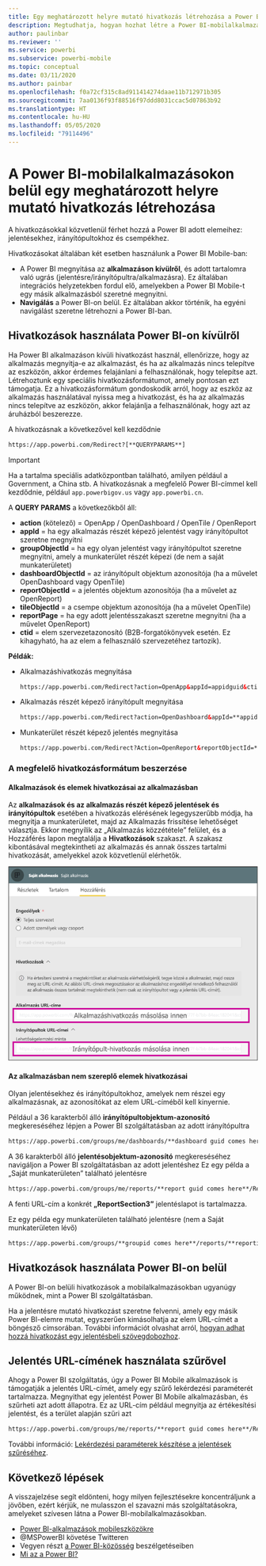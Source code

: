 ```yaml
---
title: Egy meghatározott helyre mutató hivatkozás létrehozása a Power BI-mobilalkalmazásokban
description: Megtudhatja, hogyan hozhat létre a Power BI-mobilalkalmazásban meghatározott irányítópultra, csempére vagy jelentésre mutató mélyhivatkozást URI használatával.
author: paulinbar
ms.reviewer: ''
ms.service: powerbi
ms.subservice: powerbi-mobile
ms.topic: conceptual
ms.date: 03/11/2020
ms.author: painbar
ms.openlocfilehash: f0a72cf315c8ad911414274daae11b712971b305
ms.sourcegitcommit: 7aa0136f93f88516f97ddd8031ccac5d07863b92
ms.translationtype: HT
ms.contentlocale: hu-HU
ms.lasthandoff: 05/05/2020
ms.locfileid: "79114496"
---
```

# <a name="create-a-link-to-a-specific-location-in-the-power-bi-mobile-apps"></a>A Power BI-mobilalkalmazásokon belül egy meghatározott helyre mutató hivatkozás létrehozása
A hivatkozásokkal közvetlenül férhet hozzá a Power BI adott elemeihez: jelentésekhez, irányítópultokhoz és csempékhez.

Hivatkozásokat általában két esetben használunk a Power BI Mobile-ban: 

* A Power BI megnyitása az **alkalmazáson kívülről**, és adott tartalomra való ugrás (jelentésre/irányítópultra/alkalmazásra). Ez általában integrációs helyzetekben fordul elő, amelyekben a Power BI Mobile-t egy másik alkalmazásból szeretné megnyitni. 
* **Navigálás** a Power BI-on belül. Ez általában akkor történik, ha egyéni navigálást szeretne létrehozni a Power BI-ban.


## <a name="use-links-from-outside-of-power-bi"></a>Hivatkozások használata Power BI-on kívülről
Ha Power BI alkalmazáson kívüli hivatkozást használ, ellenőrizze, hogy az alkalmazás megnyitja-e az alkalmazást, és ha az alkalmazás nincs telepítve az eszközön, akkor érdemes felajánlani a felhasználónak, hogy telepítse azt. Létrehoztunk egy speciális hivatkozásformátumot, amely pontosan ezt támogatja. Ez a hivatkozásformátum gondoskodik arról, hogy az eszköz az alkalmazás használatával nyissa meg a hivatkozást, és ha az alkalmazás nincs telepítve az eszközön, akkor felajánlja a felhasználónak, hogy azt az áruházból beszerezze.

A hivatkozásnak a következővel kell kezdődnie  
```html
https://app.powerbi.com/Redirect?[**QUERYPARAMS**]
```

> [!IMPORTANT]
> Ha a tartalma speciális adatközpontban található, amilyen például a Government, a China stb. A hivatkozásnak a megfelelő Power BI-címmel kell kezdődnie, például `app.powerbigov.us` vagy `app.powerbi.cn`.   
>


A **QUERY PARAMS** a következőkből áll:
* **action** (kötelező) = OpenApp / OpenDashboard / OpenTile / OpenReport
* **appId** = ha egy alkalmazás részét képező jelentést vagy irányítópultot szeretne megnyitni 
* **groupObjectId** = ha egy olyan jelentést vagy irányítópultot szeretne megnyitni, amely a munkaterület részét képezi (de nem a saját munkaterületet)
* **dashboardObjectId** = az irányítópult objektum azonosítója (ha a művelet OpenDashboard vagy OpenTile)
* **reportObjectId** = a jelentés objektum azonosítója (ha a művelet az OpenReport)
* **tileObjectId** = a csempe objektum azonosítója (ha a művelet OpenTile)
* **reportPage** = ha egy adott jelentésszakaszt szeretne megnyitni (ha a művelet OpenReport)
* **ctid** = elem szervezetazonosító (B2B-forgatókönyvek esetén. Ez kihagyható, ha az elem a felhasználó szervezetéhez tartozik).

**Példák:**

* Alkalmazáshivatkozás megnyitása 
  ```html
  https://app.powerbi.com/Redirect?action=OpenApp&appId=appidguid&ctid=organizationid
  ```

* Alkalmazás részét képező irányítópult megnyitása 
  ```html
  https://app.powerbi.com/Redirect?action=OpenDashboard&appId=**appidguid**&dashboardObjectId=**dashboardidguid**&ctid=**organizationid**
  ```

* Munkaterület részét képező jelentés megnyitása
  ```html
  https://app.powerbi.com/Redirect?Action=OpenReport&reportObjectId=**reportidguid**&groupObjectId=**groupidguid**&reportPage=**ReportSectionName**
  ```

### <a name="how-to-get-the-right-link-format"></a>A megfelelő hivatkozásformátum beszerzése

#### <a name="links-of-apps-and-items-in-app"></a>Alkalmazások és elemek hivatkozásai az alkalmazásban

Az **alkalmazások és az alkalmazás részét képező jelentések és irányítópultok** esetében a hivatkozás elérésének legegyszerűbb módja, ha megnyitja a munkaterületet, majd az Alkalmazás frissítése lehetőséget választja. Ekkor megnyílik az „Alkalmazás közzététele” felület, és a Hozzáférés lapon megtalálja a **Hivatkozások** szakaszt. A szakasz kibontásával megtekintheti az alkalmazás és annak összes tartalmi hivatkozását, amelyekkel azok közvetlenül elérhetők.

![Alkalmazás közzététele hivatkozások a Power BI-ban ](./media/mobile-apps-links/mobile-link-copy-app-links.png)

#### <a name="links-of-items-not-in-app"></a>Az alkalmazásban nem szereplő elemek hivatkozásai 

Olyan jelentésekhez és irányítópultokhoz, amelyek nem részei egy alkalmazásnak, az azonosítókat az elem URL-címéből kell kinyernie.

Például a 36 karakterből álló **irányítópultobjektum-azonosító** megkereséséhez lépjen a Power BI szolgáltatásban az adott irányítópultra 

```html
https://app.powerbi.com/groups/me/dashboards/**dashboard guid comes here**?ctid=**organization id comes here**`
```

A 36 karakterből álló **jelentésobjektum-azonosító** megkereséséhez navigáljon a Power BI szolgáltatásban az adott jelentéshez
Ez egy példa a „Saját munkaterületen” található jelentésre

```html
https://app.powerbi.com/groups/me/reports/**report guid comes here**/ReportSection3?ctid=**organization id comes here**`
```
A fenti URL-cím a konkrét **„ReportSection3”** jelentéslapot is tartalmazza.

Ez egy példa egy munkaterületen található jelentésre (nem a Saját munkaterületen lévő)

```html
https://app.powerbi.com/groups/**groupid comes here**/reports/**reportid comes here**/ReportSection1?ctid=**organizationid comes here**
```

## <a name="use-links-inside-power-bi"></a>Hivatkozások használata Power BI-on belül

A Power BI-on belüli hivatkozások a mobilalkalmazásokban ugyanúgy működnek, mint a Power BI szolgáltatásban.

Ha a jelentésre mutató hivatkozást szeretne felvenni, amely egy másik Power BI-elemre mutat, egyszerűen kimásolhatja az elem URL-címét a böngésző címsorában. További információt olvashat arról, [hogyan adhat hozzá hivatkozást egy jelentésbeli szövegdobozhoz](https://docs.microsoft.com/power-bi/service-add-hyperlink-to-text-box).

## <a name="use-report-url-with-filter"></a>Jelentés URL-címének használata szűrővel
Ahogy a Power BI szolgáltatás, úgy a Power BI Mobile alkalmazások is támogatják a jelentés URL-címét, amely egy szűrő lekérdezési paraméterét tartalmazza. Megnyithat egy jelentést Power BI Mobile alkalmazásban, és szűrheti azt adott állapotra. Ez az URL-cím például megnyitja az értékesítési jelentést, és a terület alapján szűri azt

```html
https://app.powerbi.com/groups/me/reports/**report guid comes here**/ReportSection3?ctid=**organization id comes here**&filter=Store/Territory eq 'NC'
```

További információ: [Lekérdezési paraméterek készítése a jelentések szűréséhez](https://docs.microsoft.com/power-bi/service-url-filters).

## <a name="next-steps"></a>Következő lépések
A visszajelzése segít eldönteni, hogy milyen fejlesztésekre koncentráljunk a jövőben, ezért kérjük, ne mulasszon el szavazni más szolgáltatásokra, amelyeket szívesen látna a Power BI-mobilalkalmazásokban. 

* [Power BI-alkalmazások mobileszközökre](mobile-apps-for-mobile-devices.md)
* @MSPowerBI követése Twitteren
* Vegyen részt [a Power BI-közösség](https://community.powerbi.com/) beszélgetéseiben
* [Mi az a Power BI?](../../fundamentals/power-bi-overview.md)

